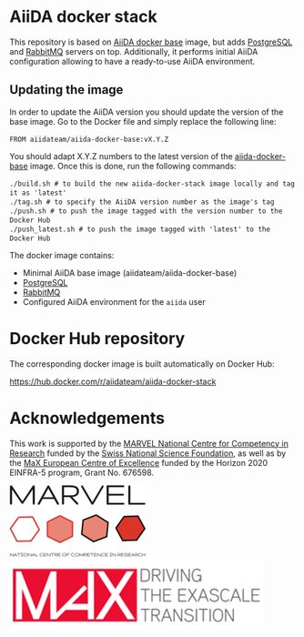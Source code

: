 # AiiDA docker stack

This repository is based on [AiiDA docker base](https://github.com/aiidateam/aiida-docker-base/) image, but adds
[PostgreSQL](https://www.postgresql.org/) and [RabbitMQ](https://www.rabbitmq.com/) servers on top. Additionally, it performs
initial AiiDA configuration allowing to have a ready-to-use AiiDA environment.

## Updating the image
In order to update the AiiDA version you should update the version of the base image. Go to the Docker file and simply replace the following line:
```
FROM aiidateam/aiida-docker-base:vX.Y.Z

```
You should adapt X.Y.Z numbers to the latest version of the [aiida-docker-base](https://hub.docker.com/r/aiidateam/aiida-docker-base) image.
Once this is done, run the following commands:

```
./build.sh # to build the new aiida-docker-stack image locally and tag it as 'latest'
./tag.sh # to specify the AiiDA version number as the image's tag
./push.sh # to push the image tagged with the version number to the Docker Hub
./push_latest.sh # to push the image tagged with 'latest' to the Docker Hub
```

The docker image contains:
 * Minimal AiiDA base image (aiidateam/aiida-docker-base)
 * [PostgreSQL](https://www.postgresql.org/)
 * [RabbitMQ](https://www.rabbitmq.com/)
 * Configured AiiDA environment for the `aiida` user

# Docker Hub repository

The corresponding docker image is built automatically on Docker Hub:

https://hub.docker.com/r/aiidateam/aiida-docker-stack


# Acknowledgements

This work is supported by the [MARVEL National Centre for Competency in Research](<http://nccr-marvel.ch>)
funded by the [Swiss National Science Foundation](<http://www.snf.ch/en>), as well as by the [MaX
European Centre of Excellence](<http://www.max-centre.eu/>) funded by the Horizon 2020 EINFRA-5 program,
Grant No. 676598.

![MARVEL](miscellaneous/logos/MARVEL.png)
![MaX](miscellaneous/logos/MaX.png)
